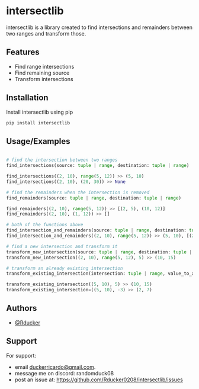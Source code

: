 
# intersectlib

intersectlib is a library created to find intersections and remainders between two ranges and transform those.

## Features

- Find range intersections
- Find remaining source
- Transform intersections


## Installation

Install intersectlib using pip

```bash
pip install intersectlib
```
    
## Usage/Examples

```python

# find the intersection between two ranges
find_intersections(source: tuple | range, destination: tuple | range)

find_intersections((2, 10), range(5, 12)) >> (5, 10)
find_intersections((2, 10), (20, 30)) >> None

# find the remainders when the intersection is removed
find_remainders(source: tuple | range, destination: tuple | range)

find_remainders((2, 10), range(5, 12)) >> [(2, 5), (10, 12)]
find_remainders((2, 10), (1, 12)) >> []

# both of the functions above
find_intersection_and_remainders(source: tuple | range, destination: tuple | range)
find_intersection_and_remainders((2, 10), range(5, 12)) >> (5, 10), [(2, 5), (10, 12)]

# find a new intersection and transform it
transform_new_intersection(source: tuple | range, destination: tuple | range, value_to_add: int)
transform_new_intersection((2, 10), range(5, 12), 5) >> (10, 15)

# transform an already existing intersection
transform_existing_intersection(intersection: tuple | range, value_to_add: tuple | range)

transform_existing_intersection((5, 10), 5) >> (10, 15)
transform_existing_intersection=((5, 10), -3) >> (2, 7)
```


## Authors

- [@Rducker](https://github.com/Rducker0208)


## Support

For support:
- email duckerricardo@gmail.com.
- message me on discord: randomduck08
- post an issue at: https://github.com/Rducker0208/intersectlib/issues

